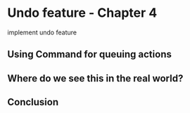 # Undo feature - Chapter 4

implement undo feature

## Using Command for queuing actions

## Where do we see this in the real world?

## Conclusion